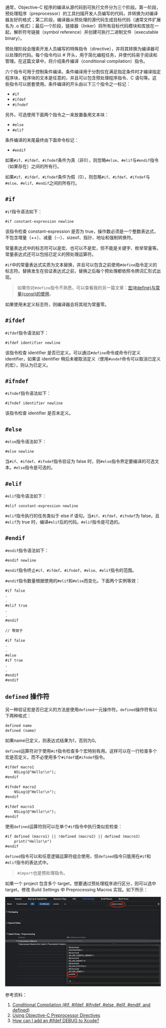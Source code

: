 通常，Objective-C 程序的编译从源代码到可执行文件分为三个阶段。第一阶段，预处理程序（preprocessor）的工具扫描开发人员编写的代码，并转换为对编译器友好的格式；第二阶段，编译器从预处理的源代码生成目标代码（通常文件扩展名为 .o 格式）；最后一个阶段，链接器（linker）将所有目标代码模块和库放在一起，解析符号链接（symbol reference）并创建可执行二进制文件（executable binary）。

预处理阶段会搜索开发人员编写的特殊指令（directive），并将其转换为编译器可以处理的代码。每个指令均以 # 开头，用于简化编程任务，并使代码易于阅读和管理。在这篇文章中，将介绍条件编译（conditional compilation）指令。

六个指令可用于控制条件编译。条件编译用于分割仅在满足指定条件时才编译指定程序块，程序块的文本是任意的，并且可以包含预处理程序指令、C 语句等。这些指令可以嵌套使用。条件编译的开头由以下三个指令之一标记：

- `#if`
- `#ifdef`
- `#ifndef`

另外，可选使用下面两个指令之一来放置备用文本块：

- `#else`
- `#elif`

条件编译的末尾最终由下面命令标记：

- `#endif`

如果`#if`、`#ifdef`、`#ifndef`条件为真（非0），则忽略`#else`、`#elif`与`#endif`指令（如果存在）之间的所有行。

如果`#if`、`#ifdef`、`#ifndef`条件为假（0），则忽略`#if`、`#ifdef`、`#ifndef`与`#else`、`#elif`、`#endif`之间的所有行。

## `#if`

`#if`指令语法如下：

```
#if constant-expression newline
```

该指令检查 constant-expression 是否为 true，操作数必须是一个整数表达式，不包含增量（++）、减量（--）、sizeof、指针、地址和强制转换符。

常量表达式中的标志符可以是宏、也可以不是宏，但不能是关键字、枚举常量等。常量表达式还可以包括已定义的预处理运算符。

`#if`中的常量表达式实质为文本替换，并且可以包含之前使用`#define`指令定义的标志符。替换发生在验证表达式之前，替换之后每个预处理都依照令牌词汇形式出现。

> 如果你对`#define`指令不熟悉，可以查看我的另一篇文章：[宏(#define)与常量(const)的使用](https://github.com/pro648/tips/wiki/%E5%AE%8F%28%23define%29%E4%B8%8E%E5%B8%B8%E9%87%8F%28const%29%E7%9A%84%E4%BD%BF%E7%94%A8)。

如果使用未定义标志符，则编译器会将其视为常量零。

## `#ifdef`

`#ifdef`指令语法如下：

```
#ifdef identifier newline
```

该指令检查 identifier 是否已定义。可以通过`#define`命令或命令行定义 identifier，如果该 identifier 稍后未被取消定义（使用`#undef`命令可以取消已定义的宏），则认为已定义。

## `#ifndef`

`#ifndef`指令语法如下：

```
#ifndef identifier newline
```

该指令检查 identifier 是否未定义。

## `#else`

`#else`指令语法如下：

```
#else newline
```

当`#if`、`#ifdef`、`#ifndef`指令验证为 false 时，则`#else`指令界定要编译的可选文本。`#else`指令是可选的。

## `#elif`

`#elif`指令语法如下：

```
#elif constant-expression newline
```

`#elif`指令执行的任务类似于 else if 语句。当`#if`、`#ifdef`、`#ifndef`为 false，且`#elif`为 true 时，编译`#elif`后的代码。`#elif`指令是可选的。

## `#endif`

`#endif`指令语法如下：

```
#endif newline
```

`#endif`指令终止`#if`、`#ifdef`、`#ifndef`、`#else`、`#elif`指令的范围。

`#endif`指令数量根据使用的`#elif`和`#else`而变化。下面两个实例等效：

```
#if false
.
.
#elif true
.
.
#endif

// 等效于

#if false
.
.
#else
#if true
.
.
#endif
#endif
```

## `defined` 操作符

另一种验证宏是否已定义的方法是使用`defined`一元操作符。`defined`操作符有以下两种格式：

```
defined name
defined (name)
```

如果name已定义，则表达式结果为1，否则为0。

`defined`运算符对于使用`#if`指令检查多个宏特别有用。这样可以在一行检查多个宏是否定义，而不必使用多个`#ifdef`或`#ifndef`指令。

```
#ifdef macro1
    NSLog(@"Hello!\n");
#endif
    
#ifndef macro2
    NSLog(@"Hello!\n");
#endif
    
#ifdef macro3
    NSLog(@"Hello!\n");
#endif
```

使用`defined`运算符则可以在单个`#if`指令中执行类似宏检查：

```
#if defined (macro1) || !defined (macro2) || defined (macro3)
    print("Hello!\n")
#endif
```

`defined`指令可以和任意逻辑运算符组合使用，但`defined`指令只能用在`#if`和`#elif`指令的表达式中。

> `#import`也是预处理指令。

如果一个 project 包含多个 target，想要通过预处理程序进行区分，则可以选中 target，修改 Build Settings 中 Preprocessing Macros 实现。如下所示：

![processor](images/processor.png)

参考资料：

1. [ Conditional Compilation (#if, #ifdef, #ifndef, #else, #elif, #endif, and defined)](https://www.cs.auckland.ac.nz/references/unix/digital/AQTLTBTE/DOCU_078.HTM)
2. [Using Objective-C Preprocessor Directives](https://www.techotopia.com/index.php/Using_Objective-C_Preprocessor_Directives#Undefining_a_Definition_with_.23undef)
3. [How can I add an #ifdef DEBUG to Xcode?](https://stackoverflow.com/questions/8257305/how-can-i-add-an-ifdef-debug-to-xcode)